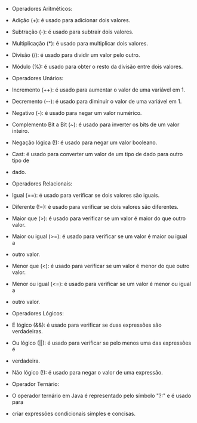  * Operadores Aritméticos:
 * Adição (+): é usado para adicionar dois valores.
 * Subtração (-): é usado para subtrair dois valores.
 * Multiplicação (*): é usado para multiplicar dois valores.
 * Divisão (/): é usado para dividir um valor pelo outro.
 * Módulo (%): é usado para obter o resto da divisão entre dois valores.<br>

 * Operadores Unários:
 * Incremento (++): é usado para aumentar o valor de uma variável em 1.
 * Decremento (--): é usado para diminuir o valor de uma variável em 1.
 * Negativo (-): é usado para negar um valor numérico.
 * Complemento Bit a Bit (~): é usado para inverter os bits de um valor inteiro.
 * Negação lógica (!): é usado para negar um valor booleano.
 * Cast: é usado para converter um valor de um tipo de dado para outro tipo de<br>
 * dado.

 * Operadores Relacionais:
 * Igual (==): é usado para verificar se dois valores são iguais.
 * Diferente (!=): é usado para verificar se dois valores são diferentes.
 * Maior que (>): é usado para verificar se um valor é maior do que outro valor.
 * Maior ou igual (>=): é usado para verificar se um valor é maior ou igual a
 * outro valor.
 * Menor que (<): é usado para verificar se um valor é menor do que outro valor.
 * Menor ou igual (<=): é usado para verificar se um valor é menor ou igual a
 * outro valor.<br>

 * Operadores Lógicos:
 * E lógico (&&): é usado para verificar se duas expressões são verdadeiras.
 * Ou lógico (||): é usado para verificar se pelo menos uma das expressões é
 * verdadeira.
 * Não lógico (!): é usado para negar o valor de uma expressão.<br>

 * Operador Ternário:
 * O operador ternário em Java é representado pelo símbolo "?:" e é usado para
 * criar expressões condicionais simples e concisas.
